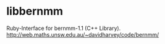 # libbernmm
Ruby-Interface for bernmm-1.1 (C++ Library). http://web.maths.unsw.edu.au/~davidharvey/code/bernmm/
